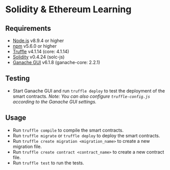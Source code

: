 # Solidity & Ethereum Learning

## Requirements

- [Node.js](https://nodejs.org/en/) v8.9.4 or higher
- [npm](https://www.npmjs.com/) v5.6.0 or higher
- [Truffle](https://truffleframework.com/) v4.1.14 (core: 4.1.14)
- [Solidity](https://solidity.readthedocs.io/en/v0.4.24/) v0.4.24 (solc-js)
- [Ganache GUI](https://trufflesuite.com/ganache/) v6.1.8 (ganache-core: 2.2.1)

## Testing

- Start Ganache GUI and run `truffle deploy` to test the deployment of the smart contracts.
  _Note: You can also configure `truffle-config.js` according to the Ganache GUI settings._

## Usage

- Run `truffle compile` to compile the smart contracts.
- Run `truffle migrate` or `truffle deploy` to deploy the smart contracts.
- Run `truffle create migration <migration_name>` to create a new migration file.
- Run `truffle create contract <contract_name>` to create a new contract file.
- Run `truffle test` to run the tests.
